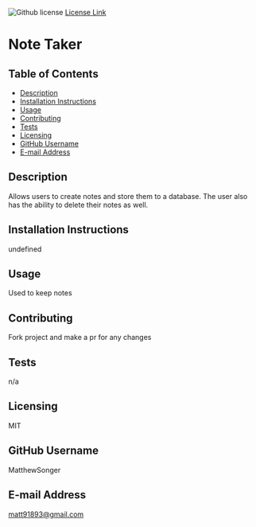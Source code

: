 ![Github license](https://img.shields.io/badge/license-MIT-blue.svg)
  [License Link](http://choosealicense.com/licenses)

  # Note Taker


  ## Table of Contents
  * [Description](#description)
  * [Installation Instructions](#installation-instructions)
  * [Usage](#usage)
  * [Contributing](#contributing)
  * [Tests](#tests)
  * [Licensing](#licensing)
  * [GitHub Username](#github-username)
  * [E-mail Address](#e-mail-address)
  ## Description
  Allows users to create notes and store them to a database. The user also has the ability to delete their notes as well.
  
  ## Installation Instructions
  undefined
  
  ## Usage
 Used to keep notes
  
  ## Contributing
  Fork project and make a pr for any changes
  
  ## Tests
  n/a
  
  ## Licensing
  MIT
  
  ## GitHub Username
  MatthewSonger
  
  ## E-mail Address
  matt91893@gmail.com
